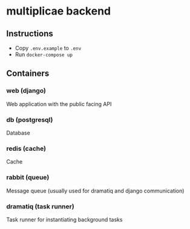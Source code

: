 # multiplicae backend

## Instructions

* Copy `.env.example` to `.env`
* Run `docker-compose up`

## Containers

### web (django)

Web application with the public facing API

### db (postgresql)

Database 

### redis (cache)

Cache

### rabbit (queue)

Message queue (usually used for dramatiq and django communication)

### dramatiq (task runner)

Task runner for instantiating background tasks
